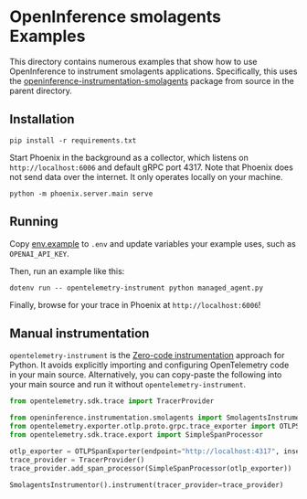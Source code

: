 # OpenInference smolagents Examples

This directory contains numerous examples that show how to use OpenInference to instrument smolagents applications.
Specifically, this uses the [openinference-instrumentation-smolagents](..) package from source in the parent directory.

## Installation

```shell
pip install -r requirements.txt
```

Start Phoenix in the background as a collector, which listens on `http://localhost:6006` and default gRPC port 4317.
Note that Phoenix does not send data over the internet. It only operates locally on your machine.

```shell
python -m phoenix.server.main serve
```

## Running

Copy [env.example](env.example) to `.env` and update variables your example uses, such as `OPENAI_API_KEY`.

Then, run an example like this:

```shell
dotenv run -- opentelemetry-instrument python managed_agent.py
```

Finally, browse for your trace in Phoenix at `http://localhost:6006`!

## Manual instrumentation

`opentelemetry-instrument` is the [Zero-code instrumentation](https://opentelemetry.io/docs/zero-code/python) approach
for Python. It avoids explicitly importing and configuring OpenTelemetry code in your main source. Alternatively, you
can copy-paste the following into your main source and run it without `opentelemetry-instrument`.

```python
from opentelemetry.sdk.trace import TracerProvider

from openinference.instrumentation.smolagents import SmolagentsInstrumentor
from opentelemetry.exporter.otlp.proto.grpc.trace_exporter import OTLPSpanExporter
from opentelemetry.sdk.trace.export import SimpleSpanProcessor

otlp_exporter = OTLPSpanExporter(endpoint="http://localhost:4317", insecure=True)
trace_provider = TracerProvider()
trace_provider.add_span_processor(SimpleSpanProcessor(otlp_exporter))

SmolagentsInstrumentor().instrument(tracer_provider=trace_provider)
```
